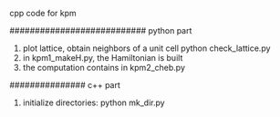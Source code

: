 cpp code for kpm

###########################
python part
1. plot lattice, obtain neighbors of a unit cell
    python check_lattice.py
2. in kpm1_makeH.py, the Hamiltonian is built
3. the computation contains in kpm2_cheb.py


###############
c++ part
1. initialize directories: 
    python mk_dir.py